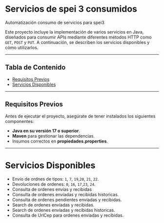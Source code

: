 # Servicios de spei 3 consumidos 
Automatización consumo de servicios para spei3

Este proyecto incluye la implementación de varios servicios en Java, diseñados para consumir APIs mediante diferentes métodos HTTP como `GET`, `POST` y `PUT`. A continuación, se describen los servicios disponibles y cómo utilizarlos.

--------------------------------------

## **Tabla de Contenido**
- [Requisitos Previos](#requisitos-previos)
- [Servicios Disponibles](#servicios-disponibles)

--------------------------------

## **Requisitos Previos**
Antes de ejecutar el proyecto, asegúrate de tener instalados los siguientes componentes:
- **Java en su versión 17 o superior**.
- **Maven** para gestionar las dependencias.
- Insumos correctos en **propiedades.properties**.

-------------------------------

# **Servicios Disponibles**
- Envío de ordnes de tipos: `1`, `7`, `19`,`20`, `21`, `22`.
- Devoluciones de ordenes: `0`, `16`, `17`,`23`, `24`.
- Consulta de ordenes envías y recibidas
- Consulta de ordenes envíadas y recibidas historicas.
- Consulta de ordenes pendientes envíadas y recibidas.
- Search de ordenes envíadas y recibidas.
- Search de ordenes envíadas y recibidas historicas.
- Consulta de UrlCep para ordenes envíadas y recibidas.


